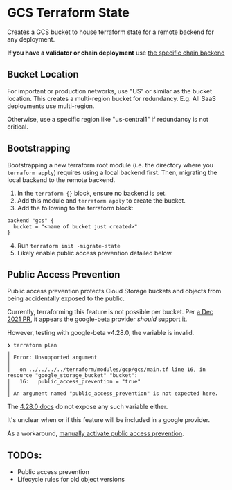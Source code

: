 # GCS Terraform State

Creates a GCS bucket to house terraform state for a remote backend for any deployment.

**If you have a validator or chain deployment** use [the specific chain backend](./)

## Bucket Location

For important or production networks, use "US" or similar as the bucket location. This creates a multi-region bucket for
redundancy. E.g. All SaaS deployments use multi-region.

Otherwise, use a specific region like "us-central1" if redundancy is not critical.

## Bootstrapping

Bootstrapping a new terraform root module (i.e. the directory where you `terraform apply`) requires using a local backend first. Then,
migrating the local backend to the remote backend.

1. In the `terraform {}` block, ensure no backend is set.
2. Add this module and `terraform apply` to create the bucket.
3. Add the following to the terraform block:
```hcl
backend "gcs" {
  bucket = "<name of bucket just created>"
}
```
4. Run `terraform init -migrate-state`
5. Likely enable public access prevention detailed below.

## Public Access Prevention

Public access prevention protects Cloud Storage buckets and objects from being accidentally exposed to the public.

Currently, terraforming this feature is not possible per bucket. Per [a Dec 2021 PR](https://github.com/GoogleCloudPlatform/magic-modules/pull/5519),
it appears the google-beta provider *should* support it.

However, testing with google-beta v4.28.0, the variable is invalid.

```shell
❯ terraform plan
╷
│ Error: Unsupported argument
│
│   on ../../../../terraform/modules/gcp/gcs/main.tf line 16, in resource "google_storage_bucket" "bucket":
│   16:   public_access_prevention = "true"
│
│ An argument named "public_access_prevention" is not expected here.
```

The [4.28.0 docs](https://registry.terraform.io/providers/hashicorp/google-beta/4.28.0/docs/resources/storage_bucket) do not
expose any such variable either.

It's unclear when or if this feature will be included in a google provider.

As a workaround, [manually activate public access prevention](https://cloud.google.com/storage/docs/using-public-access-prevention).

## TODOs:
* Public access prevention
* Lifecycle rules for old object versions
